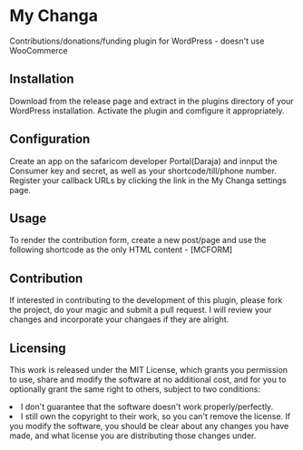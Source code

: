 # My Changa
Contributions/donations/funding plugin for WordPress - doesn't use WooCommerce

## Installation
Download from the release page and extract in the plugins directory of your WordPress installation. Activate the plugin and comfigure it appropriately.

## Configuration
Create an app on the safaricom developer Portal(Daraja) and innput the Consumer key and secret, as well as your shortcode/till/phone number. Register your callback URLs by clicking the link in the My Changa settings page.

## Usage
To render the contribution form, create a new post/page and use the following shortcode as the only HTML content - [MCFORM]

## Contribution
If interested in contributing to the development of this plugin, please fork the project, do your magic and submit a pull request. I will review your changes and incorporate your changaes if they are alright.

## Licensing
This work is released under the MIT License, which grants you permission to use, share and modify the software at no additional cost, and for you to optionally grant the same right to others, subject to two conditions:

<li>I don't guarantee that the software doesn't work properly/perfectly.</li>
<li>I still own the copyright to their work, so you can't remove the license. If you modify the software, you should be clear about any changes you have made, and what license you are distributing those changes under.</li>
